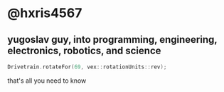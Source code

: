 # @hxris4567
## yugoslav guy, into programming, engineering, electronics, robotics, and science
```cpp
Drivetrain.rotateFor(69, vex::rotationUnits::rev);
```
that's all you need to know
